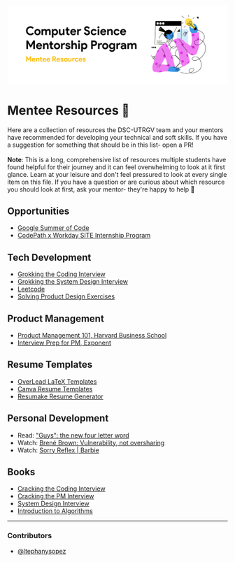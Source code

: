 ![Mentee Resources Banner](https://github.com/dsc-utrgv/cs-mentorship-program/blob/main/assets/menteeresources.png)

# Mentee Resources 🌱
Here are a collection of resources the DSC-UTRGV team and your mentors have recommended for developing your technical and soft skills. If you have a suggestion for something that should be in this list- open a PR! 
<br/><br/>
**Note**: This is a long, comprehensive list of resources multiple students have found helpful for their journey and it can feel overwhelming to look at it first glance. Learn at your leisure and don't feel pressured to look at every single item on this file. If you have a question or are curious about which resource you should look at first, ask your mentor- they're happy to help 💖

## Opportunities 
- [Google Summer of Code](https://summerofcode.withgoogle.com/)
- [CodePath x Workday SITE Internship Program](https://info.codepath.org/codepath-summer-internship-for-tech-excellence-site)

## Tech Development 
-  [Grokking the Coding Interview](https://www.educative.io/courses/grokking-the-coding-interview)
-  [Grokking the System Design Interview](https://www.educative.io/courses/grokking-the-system-design-interview)
-  [Leetcode](https://leetcode.com/)
-  [Solving Product Design Exercises](https://productdesigninterview.com/)

## Product Management
- [Product Management 101, Harvard Business School](https://www.hbspm101.com/readings?fbclid=IwAR0F3ll30AkctOdaudnFlJx8TWPPu0X7V-ed61JwDAjlRGH1d9FUYusFyDw)
- [Interview Prep for PM, Exponent](https://www.tryexponent.com/)


## Resume Templates
- [OverLead LaTeX Templates](https://www.overleaf.com/latex/templates/tagged/cv)
- [Canva Resume Templates](https://www.canva.com/resumes/templates/)
- [Resumake Resume Generator](https://resumake.io/generator/templates)


## Personal Development
-  Read: ["Guys": the new four letter word](https://www.hotjar.com/blog/gender-inclusive-language-workplace/#what-is-gender-inclusive-language)
-  Watch: [Brené Brown: Vulnerability, not oversharing](https://www.youtube.com/watch?v=e257BL851Uw&ab_channel=60Minutes)
-  Watch: [Sorry Reflex | Barbie](https://www.youtube.com/watch?v=g9ahiHpM3yQ&ab_channel=Barbie)

## Books 
- [Cracking the Coding Interview](https://www.amazon.com/Cracking-Coding-Interview-Gayle-McDowell/dp/0984782850/ref=as_li_ss_tl?ie=UTF8&linkCode=sl1&tag=careercup-ctciwebsite-20&linkId=173f3d8878a1d7f0d131a85fbfc9f67f)
- [Cracking the PM Interview](https://www.amazon.com/dp/0984782818?tag=care02-20&linkCode=osi&th=1&psc=1)
- [System Design Interview](https://www.amazon.com/System-Design-Interview-insiders-Second/dp/B08CMF2CQF/ref=pd_bxgy_img_2/142-8394521-0844361?_encoding=UTF8&pd_rd_i=B08CMF2CQF&pd_rd_r=2e25dbec-cadb-464b-8776-85ecfab7d70b&pd_rd_w=eBcJD&pd_rd_wg=C7zZ5&pf_rd_p=f325d01c-4658-4593-be83-3e12ca663f0e&pf_rd_r=BZQK0SN7S0FZ5XGS090Z&psc=1&refRID=BZQK0SN7S0FZ5XGS090Z)
- [Introduction to Algorithms](https://www.amazon.com/Introduction-Algorithms-3rd-MIT-Press/dp/0262033844?ref_=Oct_s9_apbd_obs_hd_bw_b10Q&pf_rd_r=A1250HPNMXCNCR9XX44S&pf_rd_p=383e11ca-f957-5f9d-b321-6b7cda05ff8d&pf_rd_s=merchandised-search-10&pf_rd_t=BROWSE&pf_rd_i=3870)

<hr>

### Contributors
- [@ltephanysopez](https://github.com/ltephanysopez)
